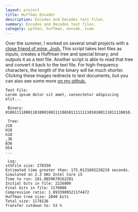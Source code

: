 ```yaml
---
layout: project
title: Huffman Encoder
description: Encodes and Decodes text files.
summary: Encodes and Decodes text files.
category: python, huffman, encode, team
---
```


<style>
* {
  box-sizing: border-box;
}

.column {
  float: left;
  width: 25%;
}

/* Clearfix (clear floats) */
.row::after {
  content: "";
  clear: both;
  display: table;
}
</style>


Over the summer, I worked on several small projects with a <a href="https://schemberizer.github.io/Personal-Website/" target="_blank">close friend of mine, Josh.</a> This script takes text files as inputs, creates a Huffman tree and special binary, and outputs it as a text file.  Another script is able to read that tree and convert it back to the text file. For high-frequency characters, the length of the binary will be much shorter.  Clicking these images redirects to text documents, but you can also see some more <a href="https://www.github.com/claymaks/Binary-Tree-Compression" target="_blank"> on my github.</a>

```
Text File:
Lorem ipsum dolor sit amet, consectetur adipiscing elit...

 Binary:
0100111100011010001001111001011111111010100111011110010...

 Tree:
J18
H18
G18
,36
B36
O54
...

 Log:
st5File size: 278350
Estimated time greater than: 175.0131602228219 seconds.
Simulated on 2.3 GHz Intel Core i5
Time to run: 181.8859670162201
Initial bits in file: 2226800
Final bits in file: 1176086
Compression ratio: 1.8933989521174472
Huffman tree size: 2040 bits
Total size: 1178126
Transfer cutdown to: 53 %

```

